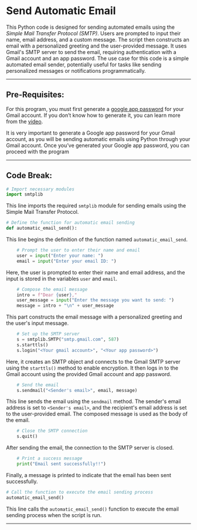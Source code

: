 # Send Automatic Email

This Python code is designed for sending automated emails using the *Simple Mail Transfer Protocol (SMTP)*. Users are prompted to input their name, email address, and a custom message. The script then constructs an email with a personalized greeting and the user-provided message. It uses Gmail's SMTP server to send the email, requiring authentication with a Gmail account and an app password. The use case for this code is a simple automated email sender, potentially useful for tasks like sending personalized messages or notifications programmatically.

-----

## Pre-Requisites:

For this program, you must first generate a [google app password](https://myaccount.google.com/apppasswords) for your Gmail account. If you don’t know how to generate it, you can learn more from the [video](https://youtu.be/ndxUgivCszE).

It is very important to generate a Google app password for your Gmail account, as you will be sending automatic emails using Python through your Gmail account. Once you’ve generated your Google app password, you can proceed with the program

-----

## Code Break: 

```python
# Import necessary modules
import smtplib
```

This line imports the required `smtplib` module for sending emails using the Simple Mail Transfer Protocol.

```python
# Define the function for automatic email sending
def automatic_email_send():
```

This line begins the definition of the function named `automatic_email_send`.

```python
    # Prompt the user to enter their name and email
    user = input("Enter your name: ")
    email = input("Enter your email ID: ")
```

Here, the user is prompted to enter their name and email address, and the input is stored in the variables `user` and `email`.

```python
    # Compose the email message
    intro = f"Dear {user},"
    user_message = input("Enter the message you want to send: ")
    message = intro + "\n" + user_message
```

This part constructs the email message with a personalized greeting and the user's input message.

```python
    # Set up the SMTP server
    s = smtplib.SMTP("smtp.gmail.com", 587)
    s.starttls()
    s.login("<Your gmail account>", "<Your app password>")
```

Here, it creates an SMTP object and connects to the Gmail SMTP server using the `starttls()` method to enable encryption. It then logs in to the Gmail account using the provided Gmail account and app password.

```python
    # Send the email
    s.sendmail("<Sender's email>", email, message)
```

This line sends the email using the `sendmail` method. The sender's email address is set to `<Sender's email>`, and the recipient's email address is set to the user-provided email. The composed message is used as the body of the email.

```python
    # Close the SMTP connection
    s.quit()
```

After sending the email, the connection to the SMTP server is closed.

```python
    # Print a success message
    print("Email sent successfully!!")
```

Finally, a message is printed to indicate that the email has been sent successfully.

```python
# Call the function to execute the email sending process
automatic_email_send()
```

This line calls the `automatic_email_send()` function to execute the email sending process when the script is run.

-----